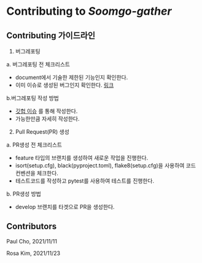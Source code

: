 # Contributing to _Soomgo-gather_

Contributing 가이드라인
------------

1. 버그레포팅

a. 버그레포팅 전 체크리스트
  * document에서 기술한 제한된 기능인지 확인한다.
  * 이미 이슈로 생성된 버그인지 확인한다. [링크](https://github.com/Soomgo-Platform/soomgo-gather/issues)

b.버그레포팅 작성 방법
  * [깃헙 이슈](https://github.com/Soomgo-Platform/soomgo-gather/issues) 를 통해 작성한다.
  * 가능한만큼 자세히 작성한다.

2. Pull Request(PR) 생성

a. PR생성 전 체크리스트
  * feature 타입의 브랜치를 생성하여 새로운 작업을 진행한다.
  * isort(setup.cfg), black(pyproject.toml), flake8(setup.cfg)을 사용하여 코드컨벤션을 체크한다.
  * 테스트코드를 작성하고 pytest를 사용하여 테스트를 진행한다.

b. PR생성 방법
  * develop 브랜치를 타겟으로 PR을 생성한다.


Contributors
------------

Paul Cho, 2021/11/11

Rosa Kim, 2021/11/23